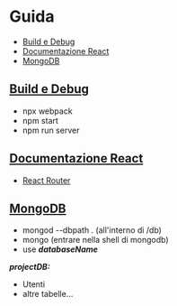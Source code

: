 # Guida

- [Build e Debug](#build-e-debug)
- [Documentazione React](#documentazione-react)
- [MongoDB](#mongodb)

## <u>Build e Debug</u>

- npx webpack
- npm start
- npm run server

## <u>Documentazione React</u>

- [React Router](https://blog.webdevsimplified.com/2022-07/react-router/)

## <u>MongoDB</u>

- mongod --dbpath . (all'interno di /db)
- mongo (entrare nella shell di mongodb)
- use ***databaseName***

***projectDB:***
- Utenti
- altre tabelle...

